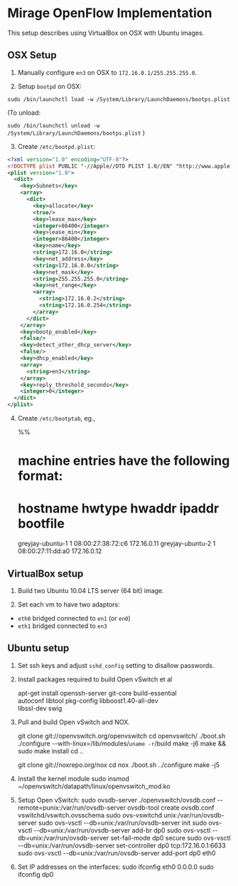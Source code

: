 Mirage OpenFlow Implementation
==============================

This setup describes using VirtualBox on OSX with Ubuntu images.


OSX Setup
---------

1. Manually configure `en3` on OSX to `172.16.0.1/255.255.255.0`.

2. Setup `bootpd` on OSX:

```sudo /bin/launchctl load -w /System/Library/LaunchDaemons/bootps.plist```

(To unload:

```sudo /bin/launchctl unload -w /System/Library/LaunchDaemons/bootps.plist```
)

3. Create `/etc/bootpd.plist`:

```xml
<?xml version="1.0" encoding="UTF-8"?>
<!DOCTYPE plist PUBLIC "-//Apple//DTD PLIST 1.0//EN" "http://www.apple.com/DTDs/PropertyList-1.0.dtd">
<plist version="1.0">
  <dict>
    <key>Subnets</key>
    <array>
      <dict>
        <key>allocate</key>
        <true/>
        <key>lease_max</key>
        <integer>86400</integer>
        <key>lease_min</key>
        <integer>86400</integer>
        <key>name</key>
        <string>172.16.0</string>
        <key>net_address</key>
        <string>172.16.0.0</string>
        <key>net_mask</key>
        <string>255.255.255.0</string>
        <key>net_range</key>
        <array>
          <string>172.16.0.2</string>
          <string>172.16.0.254</string>
        </array>
      </dict>
    </array>
    <key>bootp_enabled</key>
    <false/>
    <key>detect_other_dhcp_server</key>
    <false/>
    <key>dhcp_enabled</key>
    <array>
      <string>en3</string>
    </array>
    <key>reply_threshold_seconds</key>
    <integer>0</integer>
  </dict>
</plist>
```

4. Create `/etc/bootptab`, eg.,
    
    %%
    # machine entries have the following format:
    #
    # hostname        hwtype  hwaddr            ipaddr     bootfile
    greyjay-ubuntu-1  1       08:00:27:38:72:c6 172.16.0.11
    greyjay-ubuntu-2  1       08:00:27:11:dd:a0 172.16.0.12


VirtualBox setup
----------------

1. Build two Ubuntu 10.04 LTS server (64 bit) image. 

2. Set each vm to have two adaptors:
+ `eth0` bridged connected to `en1` (or `en0`)
+ `eth1` bridged connected to `en3`


Ubuntu setup
------------

1. Set ssh keys and adjust `sshd_config` setting to disallow passwords.

2. Install packages required to build Open vSwitch et al

     apt-get install openssh-server git-core build-essential \
         autoconf libtool pkg-config libboost1.40-all-dev \
         libssl-dev swig

3. Pull and build Open vSwitch and NOX.

     git clone git://openvswitch.org/openvswitch
     cd openvswitch/
     ./boot.sh 
     ./configure --with-linux=/lib/modules/`uname -r`/build
     make -j6
     make && sudo make install
     cd ..

     git clone git://noxrepo.org/nox
     cd nox
     ./boot.sh
     ../configure
     make -j5

4. Install the kernel module
    sudo insmod ~/openvswitch/datapath/linux/openvswitch_mod.ko

5. Setup Open vSwitch:
    sudo ovsdb-server ./openvswitch/ovsdb.conf --remote=punix:/var/run/ovsdb-server
    ovsdb-tool create ovsdb.conf vswitchd/vswitch.ovsschema
    sudo ovs-vswitchd unix:/var/run/ovsdb-server
    sudo ovs-vsctl --db=unix:/var/run/ovsdb-server init
    sudo ovs-vsctl --db=unix:/var/run/ovsdb-server add-br dp0
    sudo ovs-vsctl --db=unix:/var/run/ovsdb-server set-fail-mode dp0 secure
    sudo ovs-vsctl --db=unix:/var/run/ovsdb-server set-controller dp0 tcp:172.16.0.1:6633
    sudo ovs-vsctl --db=unix:/var/run/ovsdb-server add-port dp0 eth0

6. Set IP addresses on the interfaces:
    sudo ifconfig eth0 0.0.0.0
    sudo ifconfig dp0 <whatever-eth0-was>


